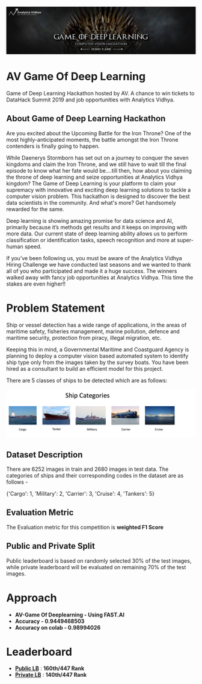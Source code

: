 ![title](godl.jpg)

# AV Game Of Deep Learning
Game of Deep Learning Hackathon hosted by AV. A chance to win tickets to DataHack Summit 2019 and job opportunities with Analytics Vidhya.

## About Game of Deep Learning Hackathon
Are you excited about the Upcoming Battle for the Iron Throne? One of the most highly-anticipated moments, the battle amongst the Iron Throne contenders is finally going to happen.

While Daenerys Stormborn has set out on a journey to conquer the seven kingdoms and claim the Iron Throne, and we still have to wait till the final episode to know what her fate would be....till then, how about you claiming the throne of deep learning and seize opportunities at Analytics Vidhya kingdom? The Game of Deep Learning is your platform to claim your supremacy with innovative and exciting deep learning solutions to tackle a computer vision problem. This hackathon is designed to discover the best data scientists in the community. And what's more? Get handsomely rewarded for the same.

Deep learning is showing amazing promise for data science and AI, primarily because it’s methods get results and it keeps on improving with more data. Our current state of deep learning ability allows us to perform classification or identification tasks, speech recognition and more at super-human speed.

If you’ve been following us, you must be aware of the Analytics Vidhya Hiring Challenge we have conducted last seasons and we wanted to thank all of you who participated and made it a huge success. The winners walked away with fancy job opportunities at Analytics Vidhya. This time the stakes are even higher!!

# Problem Statement
Ship or vessel detection has a wide range of applications, in the areas of maritime safety,  fisheries management, marine pollution, defence and maritime security, protection from piracy, illegal migration, etc.

Keeping this in mind, a Governmental Maritime and Coastguard Agency is planning to deploy a computer vision based automated system to identify ship type only from the images taken by the survey boats. You have been hired as a consultant to build an efficient model for this project.

There are 5 classes of ships to be detected which are as follows:

![title](ship.png)

## Dataset Description
There are 6252 images in train and 2680 images in test data. The categories of ships and their corresponding codes in the dataset are as follows -


{'Cargo': 1, 
'Military': 2, 
'Carrier': 3, 
'Cruise': 4, 
'Tankers': 5}

## Evaluation Metric
The Evaluation metric for this competition is **weighted F1 Score**

## Public and Private Split
Public leaderboard is based on randomly selected 30% of the test images, while private leaderboard will be evaluated on remaining 70% of the test images.

# Approach
* **AV-Game Of Deeplearning - Using FAST.AI**
* **Accuracy - 0.9449468503**
* **Accuracy on colab - 0.98994026**



# Leaderboard

* **[Public LB](https://datahack.analyticsvidhya.com/contest/game-of-deep-learning/lb)** : **160th/447 Rank**
* **[Private LB](https://datahack.analyticsvidhya.com/contest/game-of-deep-learning/pvt_lb)** : **140th/447 Rank**
